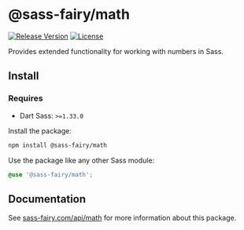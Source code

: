 # @sass-fairy/math

[![Release Version](https://img.shields.io/npm/v/@sass-fairy/math.svg)](https://www.npmjs.com/package/@sass-fairy/math)
[![License](https://img.shields.io/badge/License-MIT-blue.svg)](https://opensource.org/licenses/MIT)

Provides extended functionality for working with numbers in Sass.

## Install

### Requires

* Dart Sass: `>=1.33.0`

Install the package:

```bash
npm install @sass-fairy/math
```

Use the package like any other Sass module:

```scss
@use '@sass-fairy/math';
```

## Documentation

See [sass-fairy.com/api/math](http://sass-fairy.com/api/math) for more information about this package.
